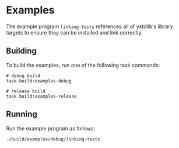 # Examples

The example program `linking-tests` references all of ystdlib's library targets to ensure they can
be installed and link correctly.

## Building

To build the examples, run one of the following task commands:

```shell
# debug build
task build:examples-debug

# release build
task build:examples-release
```

## Running

Run the example program as follows:

```shell
./build/examples/debug/linking-tests
```
